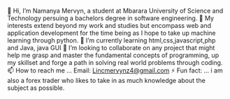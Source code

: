 👋 Hi, I’m Namanya Mervyn, a student at Mbarara University of Science and Technology persuing a bachelors degree in software engineering.
👀 My interests extend beyond my work and studies but encompass web and application development for the time being as I hope to take up machine learning through python.
🌱 I’m currently learning html,css,javascript,php and Java, java GUI
💞️ I’m looking to collaborate on any project that might help me grasp and master the fundamental concepts of programming, up my skillset and forge a path in solving real world problems through coding.
📫 How to reach me ... Email: Lincmervynz4@gmail.com
⚡ Fun fact: ... i am also a forex trader who likes to take in as much knowledge about the subject as possible.

<!---
Mervynlinc/Mervynlinc is a ✨ special ✨ repository because its `README.md` (this file) appears on your GitHub profile.
You can click the Preview link to take a look at your changes.
--->
